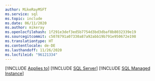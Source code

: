 ```yaml
---
author: MikeRayMSFT
ms.service: sql
ms.topic: include
ms.date: 06/11/2020
ms.author: mikeray
ms.openlocfilehash: 1f291e3def3ed5b7754d3bd3dbaf8b8032339e19
ms.sourcegitcommit: c5078791a07330a87a92abb19b791e950672e198
ms.translationtype: HT
ms.contentlocale: de-DE
ms.lasthandoff: 11/26/2020
ms.locfileid: "96121334"
---
```

[!INCLUDE [Applies to](../../includes/applies-md.md)] [!INCLUDE [SQL Server](./_ssnoversion.md)] [!INCLUDE [SQL Managed Instance](../../includes/applies-to-version/_asdbmi.md)]
